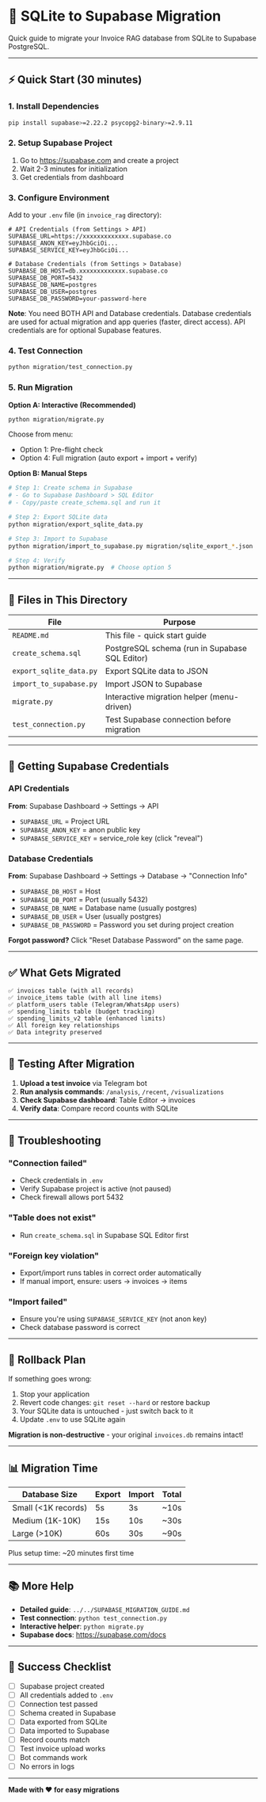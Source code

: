 # 🚀 SQLite to Supabase Migration

Quick guide to migrate your Invoice RAG database from SQLite to Supabase PostgreSQL.

---

## ⚡ Quick Start (30 minutes)

### 1. Install Dependencies
```bash
pip install supabase>=2.22.2 psycopg2-binary>=2.9.11
```

### 2. Setup Supabase Project
1. Go to https://supabase.com and create a project
2. Wait 2-3 minutes for initialization
3. Get credentials from dashboard

### 3. Configure Environment
Add to your `.env` file (in `invoice_rag` directory):

```env
# API Credentials (from Settings > API)
SUPABASE_URL=https://xxxxxxxxxxxxx.supabase.co
SUPABASE_ANON_KEY=eyJhbGciOi...
SUPABASE_SERVICE_KEY=eyJhbGciOi...

# Database Credentials (from Settings > Database)
SUPABASE_DB_HOST=db.xxxxxxxxxxxxx.supabase.co
SUPABASE_DB_PORT=5432
SUPABASE_DB_NAME=postgres
SUPABASE_DB_USER=postgres
SUPABASE_DB_PASSWORD=your-password-here
```

**Note**: You need BOTH API and Database credentials. Database credentials are used for actual migration and app queries (faster, direct access). API credentials are for optional Supabase features.

### 4. Test Connection
```bash
python migration/test_connection.py
```

### 5. Run Migration

**Option A: Interactive (Recommended)**
```bash
python migration/migrate.py
```
Choose from menu:
- Option 1: Pre-flight check
- Option 4: Full migration (auto export + import + verify)

**Option B: Manual Steps**
```bash
# Step 1: Create schema in Supabase
# - Go to Supabase Dashboard > SQL Editor
# - Copy/paste create_schema.sql and run it

# Step 2: Export SQLite data
python migration/export_sqlite_data.py

# Step 3: Import to Supabase
python migration/import_to_supabase.py migration/sqlite_export_*.json

# Step 4: Verify
python migration/migrate.py  # Choose option 5
```

---

## 📁 Files in This Directory

| File | Purpose |
|------|---------|
| `README.md` | This file - quick start guide |
| `create_schema.sql` | PostgreSQL schema (run in Supabase SQL Editor) |
| `export_sqlite_data.py` | Export SQLite data to JSON |
| `import_to_supabase.py` | Import JSON to Supabase |
| `migrate.py` | Interactive migration helper (menu-driven) |
| `test_connection.py` | Test Supabase connection before migration |

---

## 🔑 Getting Supabase Credentials

### API Credentials
**From**: Supabase Dashboard → Settings → API
- `SUPABASE_URL` = Project URL
- `SUPABASE_ANON_KEY` = anon public key
- `SUPABASE_SERVICE_KEY` = service_role key (click "reveal")

### Database Credentials
**From**: Supabase Dashboard → Settings → Database → "Connection Info"
- `SUPABASE_DB_HOST` = Host
- `SUPABASE_DB_PORT` = Port (usually 5432)
- `SUPABASE_DB_NAME` = Database name (usually postgres)
- `SUPABASE_DB_USER` = User (usually postgres)
- `SUPABASE_DB_PASSWORD` = Password you set during project creation

**Forgot password?** Click "Reset Database Password" on the same page.

---

## ✅ What Gets Migrated

```
✅ invoices table (with all records)
✅ invoice_items table (with all line items)
✅ platform_users table (Telegram/WhatsApp users)
✅ spending_limits table (budget tracking)
✅ spending_limits_v2 table (enhanced limits)
✅ All foreign key relationships
✅ Data integrity preserved
```

---

## 🧪 Testing After Migration

1. **Upload a test invoice** via Telegram bot
2. **Run analysis commands**: `/analysis`, `/recent`, `/visualizations`
3. **Check Supabase dashboard**: Table Editor → invoices
4. **Verify data**: Compare record counts with SQLite

---

## 🐛 Troubleshooting

### "Connection failed"
- Check credentials in `.env`
- Verify Supabase project is active (not paused)
- Check firewall allows port 5432

### "Table does not exist"
- Run `create_schema.sql` in Supabase SQL Editor first

### "Foreign key violation"
- Export/import runs tables in correct order automatically
- If manual import, ensure: users → invoices → items

### "Import failed"
- Ensure you're using `SUPABASE_SERVICE_KEY` (not anon key)
- Check database password is correct

---

## 🔄 Rollback Plan

If something goes wrong:
1. Stop your application
2. Revert code changes: `git reset --hard` or restore backup
3. Your SQLite data is untouched - just switch back to it
4. Update `.env` to use SQLite again

**Migration is non-destructive** - your original `invoices.db` remains intact!

---

## 📊 Migration Time

| Database Size | Export | Import | Total |
|--------------|--------|--------|-------|
| Small (<1K records) | 5s | 3s | ~10s |
| Medium (1K-10K) | 15s | 10s | ~30s |
| Large (>10K) | 60s | 30s | ~90s |

Plus setup time: ~20 minutes first time

---

## 📚 More Help

- **Detailed guide**: `../../SUPABASE_MIGRATION_GUIDE.md`
- **Test connection**: `python test_connection.py`
- **Interactive helper**: `python migrate.py`
- **Supabase docs**: https://supabase.com/docs

---

## 🎯 Success Checklist

- [ ] Supabase project created
- [ ] All credentials added to `.env`
- [ ] Connection test passed
- [ ] Schema created in Supabase
- [ ] Data exported from SQLite
- [ ] Data imported to Supabase
- [ ] Record counts match
- [ ] Test invoice upload works
- [ ] Bot commands work
- [ ] No errors in logs

---

**Made with ❤️ for easy migrations**